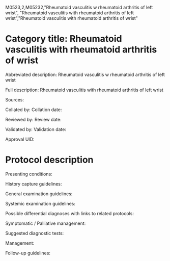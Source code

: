 M0523,2,M05232,"Rheumatoid vasculitis w rheumatoid arthritis of left wrist", "Rheumatoid vasculitis with rheumatoid arthritis of left wrist","Rheumatoid vasculitis with rheumatoid arthritis of wrist"
# Category title: Rheumatoid vasculitis with rheumatoid arthritis of wrist

Abbreviated description: Rheumatoid vasculitis w rheumatoid arthritis of left wrist

Full description: Rheumatoid vasculitis with rheumatoid arthritis of left wrist

Sources:

Collated by:
Collation date:

Reviewed by:
Review date:

Validated by:
Validation date:

Approval UID:

# Protocol description

Presenting conditions:

History capture guidelines:

General examination guidelines:

Systemic examination guidelines:

Possible differential diagnoses with links to related protocols:

Symptomatic / Palliative management:

Suggested diagnostic tests:

Management:

Follow-up guidelines:
